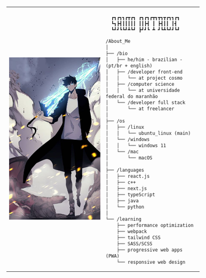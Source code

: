 <table>
  <tr>
    <td style="width: 50%;">
       <img src="https://github.com/saviopatrick/saviopatrick/blob/main/image.jpg" alt="Asuka" style="width: 200%; border: none;"/>
    </td>
    <td style="width: 50%; vertical-align: top;">
      <p style="font-family: monospace; font-size: 16px;">
       
      ┏┓┏┓┓┏┳┏┓ ┏┓┏┓┏┳┓┳┓┳┏┓┓┏┓
      ┗┓┣┫┃┃┃┃┃ ┃┃┣┫ ┃ ┣┫┃┃ ┃┫ 
      ┗┛┛┗┗┛┻┗┛ ┣┛┛┗ ┻ ┛┗┻┗┛┛┗┛

</p>

    /About_Me
    │
    ├── /bio
    │   ├── he/him - brazilian - (pt/br + english)
    │   ├── /developer front-end
    │   │   └── at project cosmo
    │   ├── /computer science 
    │   │   └── at universidade federal do maranhão
    │   └── /developer full stack
    │       └── at freelancer
    │
    ├── /os
    │   ├── /linux
    │   │   └── ubuntu_linux (main)
    │   └── /windows
    │   │   └── windows 11
    │   └── /mac
    │       └── macOS
    │
    ├── /languages
    │   ├── react.js
    │   ├── c++
    │   ├── next.js
    │   ├── typeScript
    │   ├── java
    │   └── python
    │
    └── /learning
        ├── performance optimization
        ├── webpack
        ├── tailwind CSS
        ├── SASS/SCSS
        ├── progressive web apps (PWA)
        └── responsive web design
        
  </tr>
</table>
